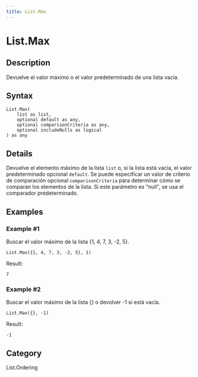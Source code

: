 ```yaml
---
title: List.Max
---
```


# List.Max


## Description

Devuelve el valor máximo o el valor predeterminado de una lista vacía.


## Syntax

```powerquery
List.Max(
    list as list,
    optional default as any,
    optional comparisonCriteria as any,
    optional includeNulls as logical
) as any
```


## Details

Devuelve el elemento máximo de la lista <code>list</code> o, si la lista está vacía, el valor predeterminado opcional <code>default</code>.    Se puede especificar un valor de criterio de comparación opcional <code>comparisonCriteria</code> para determinar cómo se comparan los elementos de la lista. Si este parámetro es "null", se usa el comparador predeterminado.


## Examples

### Example #1 
Buscar el valor máximo de la lista \{1, 4, 7, 3, -2, 5}.
```powerquery
List.Max({1, 4, 7, 3, -2, 5}, 1)
```

Result: 
```powerquery
7
```


### Example #2 
Buscar el valor máximo de la lista \{} o devolver -1 si está vacía. 
```powerquery
List.Max({}, -1)
```

Result: 
```powerquery
-1
```




## Category
List.Ordering
